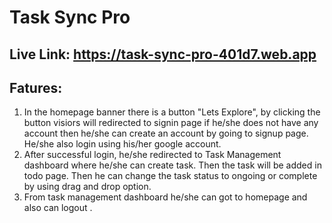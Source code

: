 # Task Sync Pro

 ## Live Link: https://task-sync-pro-401d7.web.app

## Fatures:
  1. In the homepage banner there is a button "Lets Explore", by clicking the button visiors will redirected to signin page if he/she does not have any account then he/she can create an account by going to signup page. He/she also login using his/her google account.
  2. After successful login, he/she redirected to Task Management dashboard where he/she can create task. Then the task will be added in todo page. Then he can change the task status to ongoing or complete by using drag and drop option.
  3. From task management dashboard he/she can got to homepage and also can logout .
